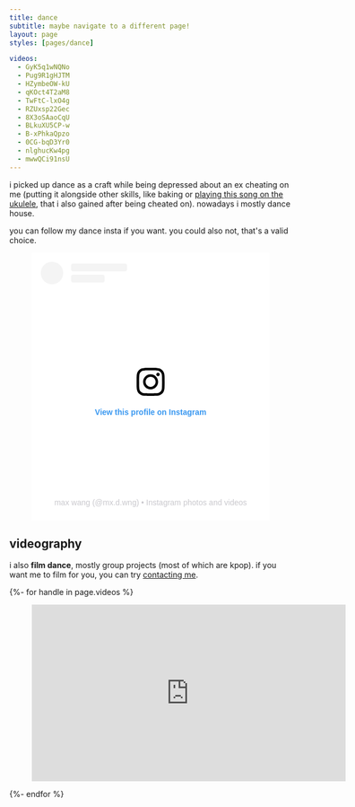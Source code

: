 ```yaml
---
title: dance
subtitle: maybe navigate to a different page!
layout: page
styles: [pages/dance]

videos:
  - GyK5q1wNQNo
  - Pug9R1gHJTM
  - HZymbeOW-kU
  - qKOct4T2aM8
  - TwFtC-lxO4g
  - RZUxsp22Gec
  - 8X3oSAaoCqU
  - BLkuXU5CP-w
  - B-xPhkaQpzo
  - 0CG-bqD3Yr0
  - nlghucKw4pg
  - mwwQCi91nsU
---
```


i picked up dance as a craft while being depressed about an ex cheating on me
(putting it alongside other skills, like baking or [playing this song on the
ukulele][uke], that i also gained after being cheated on).  nowadays i mostly
dance house.

you can follow my dance insta if you want.  you could also not, that's a valid
choice.

<figure class="full instagram-figure">
  <div class="figcontent">
    <blockquote
      class="instagram-media"
      data-instgrm-permalink="https://www.instagram.com/mx.d.wng/?utm_source=ig_embed&amp;utm_campaign=loading"
      data-instgrm-version="14"
      style="background: #FFF;
             border: 0;
             margin: auto;
             max-width: 540px;
             min-width: 326px;
             padding: 0;
             width: 100%;">
      <div style="padding: 16px;">
        <a
          href="https://www.instagram.com/mx.d.wng/?utm_source=ig_embed&amp;utm_campaign=loading"
          style="background: #FFFFFF;
                 line-height: 0;
                 padding: 0 0;
                 text-align: center;
                 text-decoration: none;
                 width: 100%;"
          target="_blank">
          <div style="display: flex;
                      flex-direction: row;
                      align-items: center;">
            <div style="background-color: #F4F4F4;
                        border-radius: 50%;
                        flex-grow: 0;
                        height: 40px;
                        margin-right: 14px;
                        width: 40px;"></div>
            <div style="display: flex;
                        flex-direction: column;
                        flex-grow: 1;
                        justify-content: center;">
              <div style="background-color: #F4F4F4;
                          border-radius: 4px;
                          flex-grow: 0;
                          height: 14px;
                          margin-bottom: 6px;
                          width: 100px;"></div>
              <div style="background-color: #F4F4F4;
                          border-radius: 4px;
                          flex-grow: 0;
                          height: 14px;
                          width: 60px;"></div>
            </div>
          </div>
          <div style="padding: 19% 0;"></div>
          <div style="display: block;
                      height: 50px;
                      margin: 0 auto 12px;
                      width: 50px;">
            <svg
              width="50px"
              height="50px"
              viewBox="0 0 60 60"
              version="1.1"
              xmlns="https://www.w3.org/2000/svg"
              xmlns:xlink="https://www.w3.org/1999/xlink">
              <g stroke="none" stroke-width="1" fill="none" fill-rule="evenodd">
                <g transform="translate(-511.000000, -20.000000)" fill="#000000">
                  <g>
                    <path d="M556.869,30.41 C554.814,30.41 553.148,32.076 553.148,34.131 C553.148,36.186 554.814,37.852 556.869,37.852 C558.924,37.852 560.59,36.186 560.59,34.131 C560.59,32.076 558.924,30.41 556.869,30.41 M541,60.657 C535.114,60.657 530.342,55.887 530.342,50 C530.342,44.114 535.114,39.342 541,39.342 C546.887,39.342 551.658,44.114 551.658,50 C551.658,55.887 546.887,60.657 541,60.657 M541,33.886 C532.1,33.886 524.886,41.1 524.886,50 C524.886,58.899 532.1,66.113 541,66.113 C549.9,66.113 557.115,58.899 557.115,50 C557.115,41.1 549.9,33.886 541,33.886 M565.378,62.101 C565.244,65.022 564.756,66.606 564.346,67.663 C563.803,69.06 563.154,70.057 562.106,71.106 C561.058,72.155 560.06,72.803 558.662,73.347 C557.607,73.757 556.021,74.244 553.102,74.378 C549.944,74.521 548.997,74.552 541,74.552 C533.003,74.552 532.056,74.521 528.898,74.378 C525.979,74.244 524.393,73.757 523.338,73.347 C521.94,72.803 520.942,72.155 519.894,71.106 C518.846,70.057 518.197,69.06 517.654,67.663 C517.244,66.606 516.755,65.022 516.623,62.101 C516.479,58.943 516.448,57.996 516.448,50 C516.448,42.003 516.479,41.056 516.623,37.899 C516.755,34.978 517.244,33.391 517.654,32.338 C518.197,30.938 518.846,29.942 519.894,28.894 C520.942,27.846 521.94,27.196 523.338,26.654 C524.393,26.244 525.979,25.756 528.898,25.623 C532.057,25.479 533.004,25.448 541,25.448 C548.997,25.448 549.943,25.479 553.102,25.623 C556.021,25.756 557.607,26.244 558.662,26.654 C560.06,27.196 561.058,27.846 562.106,28.894 C563.154,29.942 563.803,30.938 564.346,32.338 C564.756,33.391 565.244,34.978 565.378,37.899 C565.522,41.056 565.552,42.003 565.552,50 C565.552,57.996 565.522,58.943 565.378,62.101 M570.82,37.631 C570.674,34.438 570.167,32.258 569.425,30.349 C568.659,28.377 567.633,26.702 565.965,25.035 C564.297,23.368 562.623,22.342 560.652,21.575 C558.743,20.834 556.562,20.326 553.369,20.18 C550.169,20.033 549.148,20 541,20 C532.853,20 531.831,20.033 528.631,20.18 C525.438,20.326 523.257,20.834 521.349,21.575 C519.376,22.342 517.703,23.368 516.035,25.035 C514.368,26.702 513.342,28.377 512.574,30.349 C511.834,32.258 511.326,34.438 511.181,37.631 C511.035,40.831 511,41.851 511,50 C511,58.147 511.035,59.17 511.181,62.369 C511.326,65.562 511.834,67.743 512.574,69.651 C513.342,71.625 514.368,73.296 516.035,74.965 C517.703,76.634 519.376,77.658 521.349,78.425 C523.257,79.167 525.438,79.673 528.631,79.82 C531.831,79.965 532.853,80.001 541,80.001 C549.148,80.001 550.169,79.965 553.369,79.82 C556.562,79.673 558.743,79.167 560.652,78.425 C562.623,77.658 564.297,76.634 565.965,74.965 C567.633,73.296 568.659,71.625 569.425,69.651 C570.167,67.743 570.674,65.562 570.82,62.369 C570.966,59.17 571,58.147 571,50 C571,41.851 570.966,40.831 570.82,37.631"></path>
                  </g>
                </g>
              </g>
            </svg>
          </div>
          <div style="padding-top: 8px;">
            <div style="color: #3897f0;
                        font-family: Arial,sans-serif;
                        font-size: 14px;
                        font-style: normal;
                        font-weight: 550;
                        line-height: 18px;">
              View this profile on Instagram
            </div>
          </div>
          <div style="padding: 16.33% 0;"></div>
          <!-- fake like and comment buttons
          <div style="display: flex; flex-direction: row; margin-bottom: 14px; align-items: center;">
            <div>
              <div style="background-color: #F4F4F4; border-radius: 50%; height: 12.5px; width: 12.5px; transform: translateX(0px) translateY(7px);"></div>
              <div style="background-color: #F4F4F4; height: 12.5px; transform: rotate(-45deg) translateX(3px) translateY(1px); width: 12.5px; flex-grow: 0; margin-right: 14px; margin-left: 2px;"></div>
              <div style="background-color: #F4F4F4; border-radius: 50%; height: 12.5px; width: 12.5px; transform: translateX(9px) translateY(-18px);"></div>
            </div>
            <div style="margin-left: 8px;">
              <div style=" background-color: #F4F4F4; border-radius: 50%; flex-grow: 0; height: 20px; width: 20px;"></div>
              <div style=" width: 0; height: 0; border-top: 2px solid transparent; border-left: 6px solid #f4f4f4; border-bottom: 2px solid transparent; transform: translateX(16px) translateY(-4px) rotate(30deg)"></div>
            </div>
            <div style="margin-left: auto;">
              <div style=" width: 0px; border-top: 8px solid #F4F4F4; border-right: 8px solid transparent; transform: translateY(16px);"></div>
              <div style=" background-color: #F4F4F4; flex-grow: 0; height: 12px; width: 16px; transform: translateY(-4px);"></div>
              <div style=" width: 0; height: 0; border-top: 8px solid #F4F4F4; border-left: 8px solid transparent; transform: translateY(-4px) translateX(8px);"></div>
            </div>
          </div>
          -->
          <!--
          <div style="display: flex; flex-direction: column; flex-grow: 1; justify-content: center; margin-bottom: 24px;">
            <div style=" background-color: #F4F4F4; border-radius: 4px; flex-grow: 0; height: 14px; margin-bottom: 6px; width: 224px;"></div>
            <div style=" background-color: #F4F4F4; border-radius: 4px; flex-grow: 0; height: 14px; width: 144px;"></div>
          </div>
          -->
        </a>
        <p style="color: #c9c8cd;
                  font-family: Arial,sans-serif;
                  font-size: 14px;
                  line-height: 17px;
                  margin-bottom: 0;
                  margin-top: 8px;
                  overflow: hidden;
                  padding: 8px 0 7px;
                  text-align: center;
                  text-overflow: ellipsis;
                  white-space: nowrap;">
          <a
            href="https://www.instagram.com/mx.d.wng/?utm_source=ig_embed&amp;utm_campaign=loading"
            style="color: #c9c8cd;
                   font-family: Arial,sans-serif;
                   font-size: 14px;
                   font-style: normal;
                   font-weight: normal;
                   line-height: 17px;
                   text-decoration: none;"
            target="_blank">
            max wang
          </a>
          (@<a
            href="https://www.instagram.com/mx.d.wng/?utm_source=ig_embed&amp;utm_campaign=loading"
            style="color: #c9c8cd;
                   font-family: Arial,sans-serif;
                   font-size: 14px;
                   font-style: normal;
                   font-weight: normal;
                   line-height: 17px;
                   text-decoration: none;"
            target="_blank">mx.d.wng</a>) • Instagram photos and videos
        </p>
      </div>
    </blockquote>
    <script async src="//www.instagram.com/embed.js"></script>
  </div>
</figure>

## videography

i also **film dance**, mostly group projects (most of which are kpop).  if you
want me to film for you, you can try [contacting me](/contact/).

{%- for handle in page.videos %}
<figure class="full youtube-figure">
  <iframe
    class="youtube"
    width="560"
    height="315"
    src="https://www.youtube-nocookie.com/embed/{{ handle }}"
    title="YouTube video player"
    frameborder="0"
    allow="accelerometer; autoplay; clipboard-write; encrypted-media; gyroscope; picture-in-picture"
    allowfullscreen>
  </iframe>
</figure>
{%- endfor %}

[uke]:  https://www.youtube.com/watch?v=qw6YL_l2YxA   "while my ukulele gently weeps"
